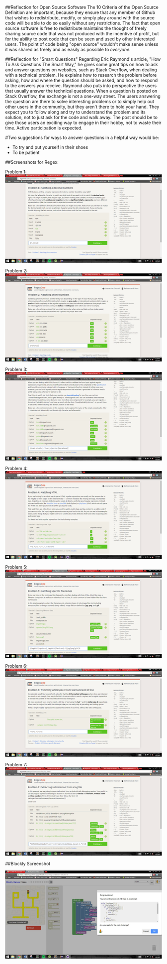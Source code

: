 
##Reflection for Open Source Software
  The 10 Criteria of the Open Source Definition are important, because they ensure that any member of Github that wishes to redistribute, modify, or simply play around with the source code will be able to do so easily without any restrictions. The fact that open source software is free to redistribute maintains the thought of freely sharing source code that was not produced with the incentive of profit, but for the ability to post code that can be seen and used by other interested users. The point of code being "open source" wouldn't make sense unless it was shared as freely and as easily as possible to *everyone*.

##Reflection for "Smart Questions"
  Regarding Eric Raymond's article, "How To Ask Questions The Smart Way," he gives some great tips on how to ask and answer questions on websites, such as Stack Overflow, when dealing with a technical problem. He explains how to research the problem before asking, how and where the question should be asked, and how to respond to the answers you receive. Raymond also puts into perspective the users that usually answer the technical questions.  When a question is posted on Stack Overflow, the exchange is not a one-way street. The users answering the question are there to solve interesting problems or to simply help out other users in the community, but they aren't there to hold your hand. They expect you to follow along and try to understand the problem and its solution, not to just ask for the code and walk away. The post should be to give those users an exciting way to engage in their hobby, not to waste their time. Active participation is expected.
  
#Two suggestions for ways to answer questions in a helpful way would be:
  - To try and put yourself in their shoes
  - To be patient

##Screenshots for Regex:

Problem 1:
![Problem 1](https://raw.githubusercontent.com/harrij15/Open-Source-Labs/2969fea36c93a796d5ecc38237bad09febba6f42/problem1.png)

Problem 2:
![Problem 2](https://raw.githubusercontent.com/harrij15/Open-Source-Labs/master/problem2.jpg)

Problem 3:
![Problem 3](https://raw.githubusercontent.com/harrij15/Open-Source-Labs/master/problem3.png)

Problem 4:
![Problem 4](https://raw.githubusercontent.com/harrij15/Open-Source-Labs/master/problem4_1.png)

Problem 5:
![Problem 5](https://raw.githubusercontent.com/harrij15/Open-Source-Labs/master/problem5.png)

Problem 6:
![Problem 6](https://raw.githubusercontent.com/harrij15/Open-Source-Labs/master/problem6.png)

Problem 7:
![Problem 7](https://raw.githubusercontent.com/harrij15/Open-Source-Labs/master/problem7.png)

##Blockly Screenshot

![Blockly](https://raw.githubusercontent.com/harrij15/Open-Source-Labs/master/blockly.jpg)
